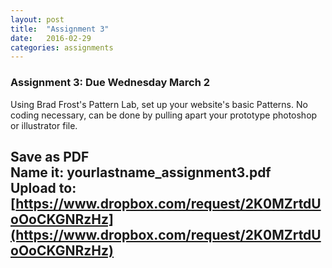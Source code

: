 ```yaml
---
layout: post
title:  "Assignment 3"
date:   2016-02-29
categories: assignments
---
```


### Assignment 3: Due Wednesday March 2
Using Brad Frost's Pattern Lab, set up your website's basic Patterns. No coding necessary, can be done by pulling apart your prototype photoshop or illustrator file.

Save as PDF  
Name it: yourlastname_assignment3.pdf  
Upload to: [https://www.dropbox.com/request/2K0MZrtdUoOoCKGNRzHz](https://www.dropbox.com/request/2K0MZrtdUoOoCKGNRzHz)
---
